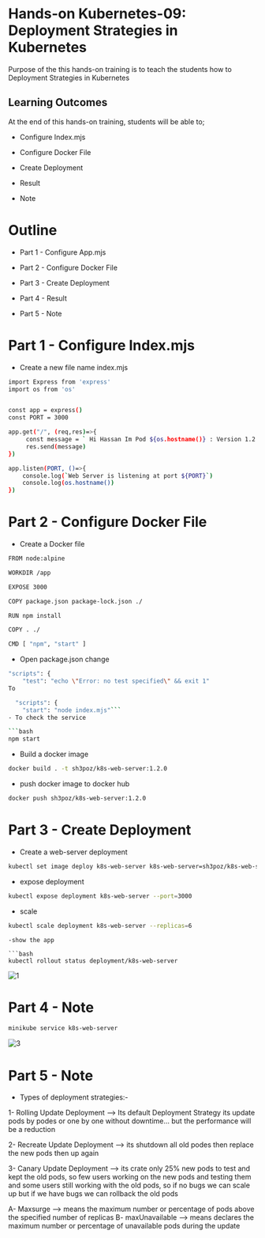 # Hands-on Kubernetes-09: Deployment Strategies in Kubernetes
 

Purpose of the this hands-on training is to teach the students how to Deployment Strategies in Kubernetes 

## Learning Outcomes

At the end of this hands-on training, students will be able to;

-  Configure Index.mjs

-  Configure Docker File 

-  Create Deployment

-  Result 

-  Note 


# Outline
- Part 1 -   Configure App.mjs

- Part 2 -   Configure Docker File 

- Part 3 -   Create Deployment

- Part 4 - Result  

- Part 5 - Note  


# Part 1 - Configure Index.mjs 

- Create a new file name index.mjs

```bash
import Express from 'express'
import os from 'os'


const app = express()
const PORT = 3000

app.get("/", (req,res)=>{
     const message = ` Hi Hassan Im Pod ${os.hostname()} : Version 1.2.0`
     res.send(message)
})

app.listen(PORT, ()=>{
    console.log(`Web Server is listening at port ${PORT}`)
    console.log(os.hostname())
})
```

# Part 2 - Configure Docker File

- Create a Docker file    

```bash
FROM node:alpine

WORKDIR /app

EXPOSE 3000

COPY package.json package-lock.json ./

RUN npm install

COPY . ./

CMD [ "npm", "start" ]
```

- Open package.json change 

```bash
"scripts": {
    "test": "echo \"Error: no test specified\" && exit 1"
To

  "scripts": {
    "start": "node index.mjs"```
- To check the service 

```bash
npm start
```
- Build a docker image 

```bash
docker build . -t sh3poz/k8s-web-server:1.2.0
```
- push docker image to docker hub 

```bash
docker push sh3poz/k8s-web-server:1.2.0
```

# Part 3 - Create Deployment 

- Create a web-server deployment

```bash
kubectl set image deploy k8s-web-server k8s-web-server=sh3poz/k8s-web-server:1.2.0
```
- expose deployment 

```bash
kubectl expose deployment k8s-web-server --port=3000
```
 
- scale 

```bash
kubectl scale deployment k8s-web-server --replicas=6
```

```
-show the app 

```bash
kubectl rollout status deployment/k8s-web-server 
```
![1](https://github.com/SH3POZ/DevOps_Workshop/assets/111190149/ce865cd7-dae3-4d15-9901-20ef57c36093)

# Part 4 - Note

```bash
minikube service k8s-web-server
```
![3](https://github.com/SH3POZ/DevOps_Workshop/assets/111190149/3e1995b3-da3e-4457-9ed2-ecd0f71e02b4)


# Part 5 - Note

- Types of deployment strategies:-

1- Rolling Update Deployment --> Its default Deployment Strategy its update pods by podes or one by one without downtime... but the performance will be a reduction 

2- Recreate Update Deployment --> its shutdown all old podes then replace the new pods then up again 

3- Canary Update Deployment --> its crate only 25% new pods to test and kept the old pods, so few users working on the new pods and testing them and some users still working with the old pods, so if no bugs we can scale up but if we have bugs we can rollback  the old pods

A- Maxsurge --> means the maximum number or percentage of pods above the specified number of replicas 
B- maxUnavailable --> means declares the maximum number or percentage of unavailable pods during the update
